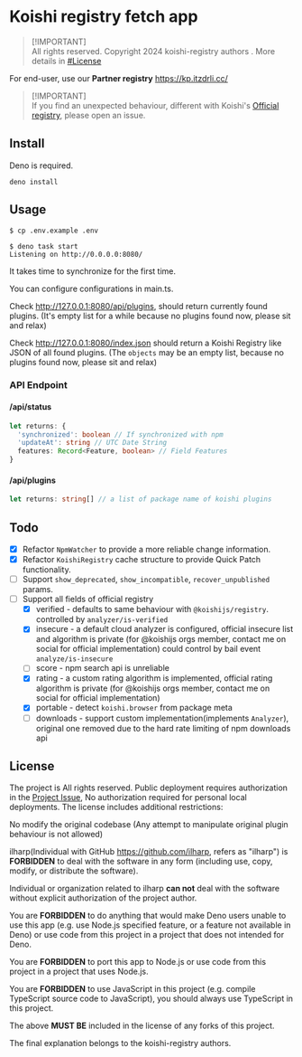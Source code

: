 # Koishi registry fetch app

> [!IMPORTANT]\
> All rights reserved. Copyright 2024 koishi-registry authors . More details in
> [#License](https://github.com/CyanChanges/koishi-registry-private/blob/main/LICENSE)

For end-user, use our **Partner registry** https://kp.itzdrli.cc/

> [!IMPORTANT]\
> If you find an unexpected behaviour, different with Koishi's
> [Official registry](https://registry.koishi.chat/), please open an issue.

## Install

Deno is required.

```shell
deno install
```

## Usage

```shell
$ cp .env.example .env
```

```shell
$ deno task start
Listening on http://0.0.0.0:8080/
```

It takes time to synchronize for the first time.

You can configure configurations in main.ts.

Check http://127.0.0.1:8080/api/plugins, should return currently found plugins.
(It's empty list for a while because no plugins found now, please sit and relax)

Check http://127.0.0.1:8080/index.json should return a Koishi Registry like JSON
of all found plugins. (The `objects` may be an empty list, because no plugins
found now, please sit and relax)

### API Endpoint

#### /api/status

```typescript
let returns: {
  'synchronized': boolean // If synchronized with npm
  'updateAt': string // UTC Date String
  features: Record<Feature, boolean> // Field Features
}
```

#### /api/plugins

```typescript
let returns: string[] // a list of package name of koishi plugins
```

## Todo

- [x] Refactor `NpmWatcher` to provide a more reliable change information.
- [x] Refactor `KoishiRegistry` cache structure to provide Quick Patch
      functionality.
- [ ] Support `show_deprecated`, `show_incompatible`, `recover_unpublished`
      params.
- [ ] Support all fields of official registry
  - [x] verified - defaults to same behaviour with `@koishijs/registry`.
        controlled by `analyzer/is-verified`
  - [x] insecure - a default cloud analyzer is configured, official insecure
        list and algorithm is private (for @koishijs orgs member, contact me on
        social for official implementation) could control by bail event
        `analyze/is-insecure`
  - [ ] score - npm search api is unreliable
  - [x] rating - a custom rating algorithm is implemented, official rating
        algorithm is private (for @koishijs orgs member, contact me on social
        for official implementation)
  - [x] portable - detect `koishi.browser` from package meta
  - [ ] downloads - support custom implementation(implements `Analyzer`),
        original one removed due to the hard rate limiting of npm downloads api

## License

The project is All rights reserved. Public deployment requires authorization in
the [Project Issue](https://github.com/CyanChanges/koishi-registry-private), No
authorization required for personal local deployments. The license includes
additional restrictions:

No modify the original codebase (Any attempt to manipulate original plugin
behaviour is not allowed)

ilharp(Individual with GitHub https://github.com/ilharp, refers as "ilharp") is
**FORBIDDEN** to deal with the software in any form (including use, copy,
modify, or distribute the software).

Individual or organization related to ilharp **can not** deal with the software
without explicit authorization of the project author.

You are **FORBIDDEN** to do anything that would make Deno users unable to use
this app (e.g. use Node.js specified feature, or a feature not available in
Deno) or use code from this project in a project that does not intended for
Deno.

You are **FORBIDDEN** to port this app to Node.js or use code from this project
in a project that uses Node.js.

You are **FORBIDDEN** to use JavaScript in this project (e.g. compile TypeScript
source code to JavaScript), you should always use TypeScript in this project.

The above **MUST BE** included in the license of any forks of this project.

The final explanation belongs to the koishi-registry authors.
